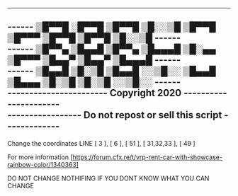 -------------------------------------------------------------------------
------    ▒█▀▀█ ░█▀▀█ ▒█▀▀█ ▒█░░▒█ ▒█▀▀█ ▒█▀▀▀ ▒█▀▀█ ▒█▀▀█ ▒█░░▒█  ------    
------    ▒█▀▀▄ ▒█▄▄█ ▒█▀▀▄ ▒█▄▄▄█ ▒█░▄▄ ▒█▀▀▀ ▒█▄▄▀ ▒█▄▄▀ ▒█▄▄▄█  ------    
------    ▒█▄▄█ ▒█░▒█ ▒█▄▄█ ░░▒█░░ ▒█▄▄█ ▒█▄▄▄ ▒█░▒█ ▒█░▒█ ░░▒█░░  ------  
-----------------------       Copyright 2020       ----------------------  
-----------------     Do not repost or sell this script     -------------
-------------------------------------------------------------------------

Change the coordinates LINE [ 3 ], [ 6 ], [ 51 ], [ 31,32,33 ], [ 49 ]

For more information [https://forum.cfx.re/t/vrp-rent-car-with-showcase-rainbow-color/1340363]

DO NOT CHANGE NOTHIFING IF YOU DONT KNOW WHAT YOU CAN CHANGE
